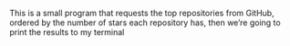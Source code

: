 This is a small program that requests the top repositories from GitHub, ordered by the number of stars each repository has, then we’re going to print the results to my terminal
